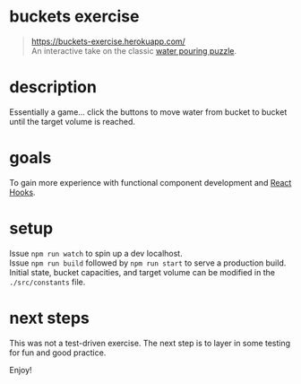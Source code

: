 buckets exercise
===
> https://buckets-exercise.herokuapp.com/</br>
> An interactive take on the classic [water pouring puzzle](https://en.wikipedia.org/wiki/Water_pouring_puzzle).

description
===
Essentially a game... click the buttons to move water from bucket to bucket until the target volume is reached.

goals
===
To gain more experience with functional component development and [React Hooks](https://reactjs.org/docs/hooks-intro.html).

setup
===
Issue `npm run watch` to spin up a dev localhost.<br />
Issue `npm run build` followed by `npm run start` to serve a production build.<br />
Initial state, bucket capacities, and target volume can be modified in the `./src/constants` file.

next steps
===
This was not a test-driven exercise. The next step is to layer in some testing for fun and good practice.

Enjoy!
